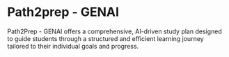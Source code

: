 # Path2prep - GENAI
Path2Prep - GENAI offers a comprehensive, AI-driven study plan designed to guide students through a structured and efficient learning journey tailored to their individual goals and progress.
